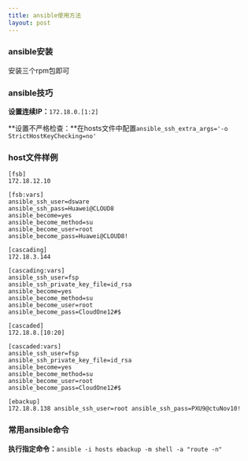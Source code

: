 ```yaml
---
title: ansible使用方法
layout: post
---
```


### ansible安装

安装三个rpm包即可

### ansible技巧

**设置连续IP：**```172.18.0.[1:2]```

**设置不严格检查：**在hosts文件中配置```ansible_ssh_extra_args='-o StrictHostKeyChecking=no'```

### host文件样例

```shell
[fsb]
172.18.12.10

[fsb:vars]
ansible_ssh_user=dsware
ansible_ssh_pass=Huawei@CLOUD8
ansible_become=yes
ansible_become_method=su
ansible_become_user=root
ansible_become_pass=Huawei@CLOUD8!

[cascading]
172.18.3.144

[cascading:vars]
ansible_ssh_user=fsp
ansible_ssh_private_key_file=id_rsa
ansible_become=yes
ansible_become_method=su
ansible_become_user=root
ansible_become_pass=CloudOne12#$

[cascaded]
172.18.8.[10:20]

[cascaded:vars]
ansible_ssh_user=fsp
ansible_ssh_private_key_file=id_rsa
ansible_become=yes
ansible_become_method=su
ansible_become_user=root
ansible_become_pass=CloudOne12#$

[ebackup]
172.18.8.138 ansible_ssh_user=root ansible_ssh_pass=PXU9@ctuNov10!
```

### 常用ansible命令

**执行指定命令：**```ansible -i hosts ebackup -m shell -a "route -n"```

